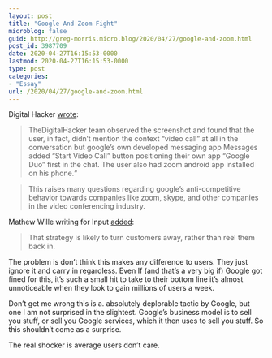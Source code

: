```yaml
---
layout: post
title: "Google And Zoom Fight"
microblog: false
guid: http://greg-morris.micro.blog/2020/04/27/google-and-zoom.html
post_id: 3987709
date: 2020-04-27T16:15:53-0000
lastmod: 2020-04-27T16:15:53-0000
type: post
categories:
- "Essay"
url: /2020/04/27/google-and-zoom.html
---
```

<!--kg-card-begin: html--><p>Digital Hacker <a href="https://thedigitalhacker.com/google-recommends-duo-when-mentioned-zoom/">wrote</a>:</p>
<blockquote><p>TheDigitalHacker team observed the screenshot and found that the user, in fact, didn’t mention the context “video call” at all in the conversation but google’s own developed messaging app Messages added “Start Video Call” button positioning their own app “Google Duo” first in the chat. The user also had zoom android app installed on his phone.“</p></blockquote>
<blockquote><p>This raises many questions regarding google’s anti-competitive behavior towards companies like zoom, skype, and other companies in the video conferencing industry.</p></blockquote>
<p>Mathew Wille writing for Input <a href="https://www.inputmag.com/tech/google-adds-sketchy-duo-link-when-zoom-is-mentioned-on-android">added</a>:</p>
<blockquote><p>That strategy is likely to turn customers away, rather than reel them back in.</p></blockquote>
<p>The problem is don’t think this makes any difference to users. They just ignore it and carry in regardless. Even If (and that’s a very big if) Google got fined for this, it’s such a small hit to take to their bottom line it’s almost unnoticeable when they look to gain millions of users a week.</p>
<p>Don’t get me wrong this is a. absolutely deplorable tactic by Google, but one I am not surprised in the slightest. Google’s business model is to sell you stuff, or sell you Google services, which it then uses to sell you stuff. So this shouldn’t come as a surprise.</p>
<p>The real shocker is average users don’t care.</p>
<!--kg-card-end: html-->
